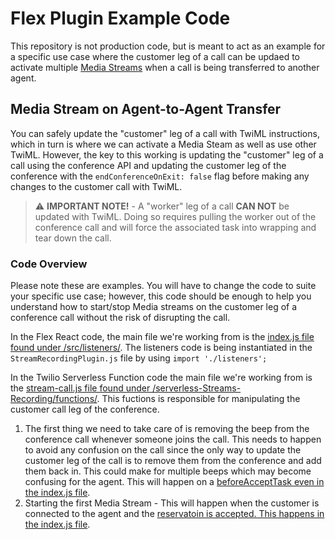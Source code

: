 # Flex Plugin Example Code

This repository is not production code, but is meant to act as an example for a specific use case where the customer leg of a call can be updaed to activate multiple [Media Streams](https://www.twilio.com/docs/voice/twiml/stream) when a call is being transferred to another agent.

## Media Stream on Agent-to-Agent Transfer

You can safely update the "customer" leg of a call with TwiML instructions, which in turn is where we can activate a Media Steam as well as use other TwiML. However, the key to this working is updating the "customer" leg of a call using the conference API and updating the customer leg of the conference with the `endConferenceOnExit: false` flag before making any changes to the customer call with TwiML.

> ⚠️ **IMPORTANT NOTE!** - A "worker" leg of a call **CAN NOT** be updated with TwiML. Doing so requires pulling the worker out of the conference call and will force the associated task into wrapping and tear down the call.

### Code Overview

Please note these are examples. You will have to change the code to suite your specific use case; however, this code should be enough to help you understand how to start/stop Media streams on the customer leg of a conference call without the risk of disrupting the call.

In the Flex React code, the main file we're working from is the [index.js file found under /src/listeners/](https://github.com/jmadden/example-code-flex-media-stream/blob/main/src/listeners/index.js). The listeners code is being instantiated in the `StreamRecordingPlugin.js` file by using `import './listeners';`

In the Twilio Serverless Function code the main file we're working from is the [stream-call.js file found under /serverless-Streams-Recording/functions/](https://github.com/jmadden/example-code-flex-media-stream/blob/main/serverless-Stream-Recording/functions/stream-call.js). This fuctions is responsible for manipulating the customer call leg of the conference.

1. The first thing we need to take care of is removing the beep from the conference call whenever someone joins the call. This needs to happen to avoid any confusion on the call since the only way to update the customer leg of the call is to remove them from the conference and add them back in. This could make for multiple beeps which may become confusing for the agent. This will happen on a [beforeAcceptTask even in the index.js file](https://github.com/jmadden/example-code-flex-media-stream/blob/main/src/listeners/index.js#L36-L38).
2. Starting the first Media Stream - This will happen when the customer is connected to the agent and the [reservatoin is accepted. This happens in the index.js file](https://github.com/jmadden/example-code-flex-media-stream/blob/main/src/listeners/index.js#L68-L114).
